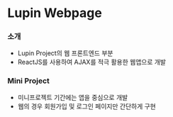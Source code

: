 # Lupin Webpage

### 소개

- Lupin Project의 웹 프론트엔드 부분
- ReactJS를 사용하여 AJAX를 적극 활용한 웹앱으로 개발

### Mini Project

- 미니프로젝트 기간에는 앱을 중심으로 개발
- 웹의 경우 회원가입 및 로그인 페이지만 간단하게 구현
